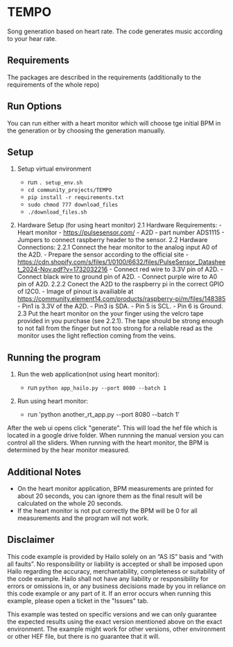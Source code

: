 TEMPO
================================================================

Song generation based on heart rate. The code generates music according to your hear rate. 

Requirements
------------

The packages are described in the requirements (additionally to the requirements of the whole repo)

Run Options
-----------
You can run either with a heart monitor which will choose tge initial BPM in the generation or by choosing the generation manually. 

Setup
-----

1. Setup virtual environment
    - run `. setup_env.sh`
    - `cd community_projects/TEMPO`
    - `pip install -r requirements.txt`
    - `sudo chmod 777 download_files`
    - `./download_files.sh`

2. Hardware Setup (for using heart monitor)
    2.1 Hardware Requirements:
        - Heart monitor - https://pulsesensor.com/
        - A2D - part number ADS1115
        - Jumpers to connect raspberry header to the sensor.
    2.2 Hardware Connections:
        2.2.1 Connect the hear monitor to the analog input A0 of the A2D.
            - Prepare the sensor according to the official site - https://cdn.shopify.com/s/files/1/0100/6632/files/PulseSensor_Datasheet_2024-Nov.pdf?v=1732032216
            - Connect red wire to 3.3V pin of A2D.
            - Connect black wire to ground pin of A2D.
            - Connect purple wire to A0 pin of A2D.
        2.2.2 Conect the A2D to the raspberry pi in the correct GPIO of I2C0. 
            - Image of pinout is availiable at https://community.element14.com/products/raspberry-pi/m/files/148385
            - Pin1 is 3.3V of the A2D.
            - Pin3 is SDA.
            - Pin 5 is SCL.
            - Pin 6 is Ground.
    2.3 Put the heart monitor on the your finger using the velcro tape provided in you purchase (see 2.2.1). 
        The tape should be strong enough to not fall from the finger but not too strong for a reliable read as the monitor uses the light reflection coming from the veins. 

Running the program
-------------------

1. Run the web application(not using heart monitor):
    - run `python app_hailo.py --port 8080 --batch 1`

2. Run using heart monitor:
    - run 'python another_rt_app.py --port 8080 --batch 1'

After the web ui opens click "generate". This will load the hef file which is located in a google drive folder. 
When runnning the manual version you can control all the sliders.
When running with the heart monitor, the BPM is determined by the hear monitor measured.

Additional Notes
----------------

- On the heart monitor application, BPM measurements are printed for about 20 seconds, you can ignore them as the final result will be calculated on the whole 20 seconds. 
- If the heart monitor is not put correctly the BPM will be 0 for all measurements and the program will not work. 

Disclaimer
----------
This code example is provided by Hailo solely on an “AS IS” basis and “with all faults”. No responsibility or liability is accepted or shall be imposed upon Hailo regarding the accuracy, merchantability, completeness or suitability of the code example. Hailo shall not have any liability or responsibility for errors or omissions in, or any business decisions made by you in reliance on this code example or any part of it. If an error occurs when running this example, please open a ticket in the "Issues" tab.

This example was tested on specific versions and we can only guarantee the expected results using the exact version mentioned above on the exact environment. The example might work for other versions, other environment or other HEF file, but there is no guarantee that it will.